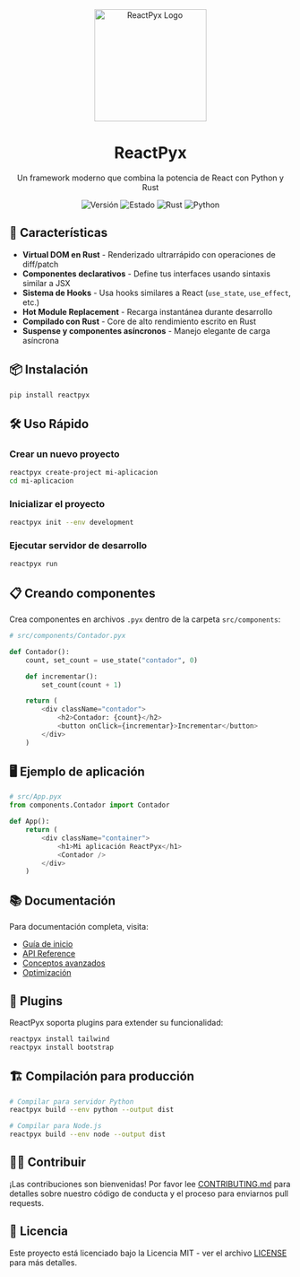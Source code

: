<div align="center">
  <img src="docs/assets/logo.png" alt="ReactPyx Logo" width="200" height="200">
  <h1>ReactPyx</h1>
  <p>Un framework moderno que combina la potencia de React con Python y Rust</p>
  
  <div>
    <img src="https://img.shields.io/badge/versión-0.1.0-blue" alt="Versión">
    <img src="https://img.shields.io/badge/estado-alpha-orange" alt="Estado">
    <img src="https://img.shields.io/badge/rust-1.75+-orange" alt="Rust">
    <img src="https://img.shields.io/badge/python-3.8+-blue" alt="Python">
  </div>
</div>

## 🚀 Características

- **Virtual DOM en Rust** - Renderizado ultrarrápido con operaciones de diff/patch
- **Componentes declarativos** - Define tus interfaces usando sintaxis similar a JSX
- **Sistema de Hooks** - Usa hooks similares a React (`use_state`, `use_effect`, etc.)
- **Hot Module Replacement** - Recarga instantánea durante desarrollo
- **Compilado con Rust** - Core de alto rendimiento escrito en Rust
- **Suspense y componentes asíncronos** - Manejo elegante de carga asíncrona

## 📦 Instalación

```bash
pip install reactpyx
```

## 🛠️ Uso Rápido

### Crear un nuevo proyecto

```bash
reactpyx create-project mi-aplicacion
cd mi-aplicacion
```

### Inicializar el proyecto

```bash
reactpyx init --env development
```

### Ejecutar servidor de desarrollo

```bash
reactpyx run
```

## 📋 Creando componentes

Crea componentes en archivos `.pyx` dentro de la carpeta `src/components`:

```python
# src/components/Contador.pyx

def Contador():
    count, set_count = use_state("contador", 0)

    def incrementar():
        set_count(count + 1)

    return (
        <div className="contador">
            <h2>Contador: {count}</h2>
            <button onClick={incrementar}>Incrementar</button>
        </div>
    )
```

## 🖥️ Ejemplo de aplicación

```python
# src/App.pyx
from components.Contador import Contador

def App():
    return (
        <div className="container">
            <h1>Mi aplicación ReactPyx</h1>
            <Contador />
        </div>
    )
```

## 📚 Documentación

Para documentación completa, visita:

- [Guía de inicio](docs/guia-inicio.md)
- [API Reference](docs/api-reference.md)
- [Conceptos avanzados](docs/conceptos-avanzados.md)
- [Optimización](docs/optimizacion.md)

## 🧩 Plugins

ReactPyx soporta plugins para extender su funcionalidad:

```bash
reactpyx install tailwind
reactpyx install bootstrap
```

## 🏗️ Compilación para producción

```bash
# Compilar para servidor Python
reactpyx build --env python --output dist

# Compilar para Node.js
reactpyx build --env node --output dist
```

## 👨‍💻 Contribuir

¡Las contribuciones son bienvenidas! Por favor lee [CONTRIBUTING.md](CONTRIBUTING.md) para detalles sobre nuestro código de conducta y el proceso para enviarnos pull requests.

## 📄 Licencia

Este proyecto está licenciado bajo la Licencia MIT - ver el archivo [LICENSE](LICENSE) para más detalles.
